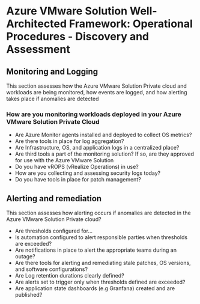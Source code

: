 # Azure VMware Solution Well-Architected Framework: Operational Procedures -  Discovery and Assessment

## Monitoring and Logging

This section assesses how the Azure VMware Solution Private cloud and workloads are being monitored, how events are logged, and how alerting takes place if anomalies are detected

### How are you monitoring workloads deployed in your Azure VMware Solution Private Cloud 
- Are Azure Monitor agents installed and deployed to collect OS metrics?
- Are there tools in place for log aggregation?
- Are Infrastructure, OS,  and application logs in a centralized place?
- Are third tools a part of the monitoring solution? If so, are they approved for use with the Azure VMware Solution
- Do you have vROPS (vRealize Operations) in use?
- How are you collecting and assessing security logs today?
- Do you have tools in place for patch management?

##  Alerting and remediation

This section assesses how  alerting occurs if anomalies are detected in the Azure VMware Solution Private cloud?

 - Are thresholds configured for...
 - Is automation configured to alert responsible parties when thresholds are exceeded?
 - Are notifications in place to alert the appropriate teams during an outage?
 - Are there tools for alerting and remediating stale patches, OS versions, and software configurations? 
 - Are Log retention durations clearly defined?
 - Are alerts set to trigger only when thresholds defined are exceeded?
 - Are application state dashboards (e.g Granfana) created and are published?

